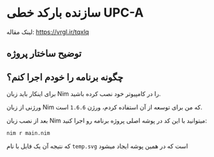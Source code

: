 # سازنده بارکد خطی UPC-A

لینک مقاله:
https://vrgl.ir/tqxlq


## توضیح ساختار پروژه


## چگونه برنامه را خودم اجرا کنم؟
برای اینکار باید زبان Nim را در کامپیوتر خود نصب کرده باشید.

ورژنی از زبان Nim که من برای توسعه از آن استفاده کردم، ورژن `1.6.6` است.


بعد از نصب زبان Nim میتوانید با این کد در پوشه اصلی پروژه برنامه رو اجرا کنید:
```
nim r main.nim
```

که نتیجه آن یک فایل با نام `temp.svg` است که در همین پوشه ایجاد میشود